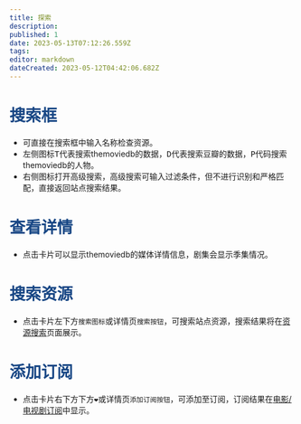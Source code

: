 ```yaml
---
title: 探索
description: 
published: 1
date: 2023-05-13T07:12:26.559Z
tags: 
editor: markdown
dateCreated: 2023-05-12T04:42:06.682Z
---
```


# <font color=#184785>搜索框</font>

- 可直接在搜索框中输入名称检查资源。
- 左侧图标<kbd>T</kbd>代表搜索themoviedb的数据，<kbd>D</kbd>代表搜索豆瓣的数据，<kbd>P</kbd>代码搜索themoviedb的人物。
- 右侧图标打开高级搜索，高级搜索可输入过滤条件，但不进行识别和严格匹配，直接返回站点搜索结果。

# <font color=#184785>查看详情</font>

- 点击卡片可以显示themoviedb的媒体详情信息，剧集会显示季集情况。

# <font color=#184785>搜索资源</font>

- 点击卡片左下方`搜索图标`或详情页`搜索按钮`，可搜索站点资源，搜索结果将在[资源搜索](/资源搜索)页面展示。

# <font color=#184785>添加订阅</font>

- 点击卡片右下方下方`❤`或详情页`添加订阅按钮`，可添加至订阅，订阅结果在[电影/电视剧订阅](/订阅管理#电影/电视剧订阅)中显示。